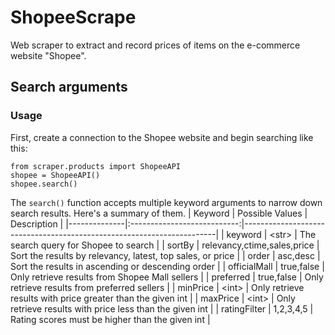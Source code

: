 # ShopeeScrape
Web scraper to extract and record prices of items on the e-commerce website "Shopee".

## Search arguments
### Usage
First, create a connection to the Shopee website and begin searching like this:

```
from scraper.products import ShopeeAPI
shopee = ShopeeAPI()
shopee.search()
```

The `search()` function accepts multiple keyword arguments to narrow down search results. Here's a summary of them.
| Keyword      |      Possible Values        | Description                                                           |
|--------------|:---------------------------:|-----------------------------------------------------------------------|
| keyword      | \<str\>                     | The search query for Shopee to search                                 |
| sortBy       | relevancy,ctime,sales,price | Sort the results by relevancy, latest, top sales, or price            |
| order        | asc,desc                    | Sort the results in ascending or descending order                     |
| officialMall | true,false                  | Only retrieve results from Shopee Mall sellers                        |
| preferred    | true,false                  | Only retrieve results from preferred sellers                          |
| minPrice     | \<int\>                     | Only retrieve results with price greater than the given int           |
| maxPrice     | \<int\>                     | Only retrieve results with price less than the given int              |
| ratingFilter | 1,2,3,4,5                   | Rating scores must be higher than the given int                       |
